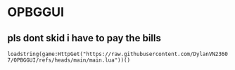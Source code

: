 # OPBGGUI
## pls dont skid i have to pay the bills
```loadstring(game:HttpGet("https://raw.githubusercontent.com/DylanVN23607/OPBGGUI/refs/heads/main/main.lua"))()```
